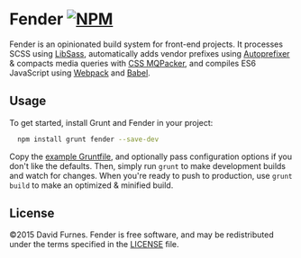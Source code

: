 # Fender [![NPM](https://img.shields.io/npm/v/fender.svg)](https://www.npmjs.com/package/fender)
Fender is an opinionated build system for front-end projects. It processes SCSS
using [LibSass](http://libsass.org), automatically adds vendor prefixes using [Autoprefixer](https://github.com/postcss/autoprefixer)
& compacts media queries with [CSS MQPacker](https://github.com/hail2u/node-css-mqpacker), and compiles ES6 JavaScript using [Webpack](http://webpack.github.io)
and [Babel](https://babeljs.io).


## Usage
To get started, install Grunt and Fender in your project:
```sh
  npm install grunt fender --save-dev
```

Copy the [example Gruntfile](https://github.com/DFurnes/fender/blob/master/Gruntfile.example.js), and optionally pass
configuration options if you don't like the defaults. Then, simply run `grunt` to make development builds and watch
for changes. When you're ready to push to production, use `grunt build` to make an optimized & minified build.

## License
&copy;2015 David Furnes. Fender is free software, and may be redistributed under the terms specified in the [LICENSE](https://github.com/DFurnes/fender/blob/master/LICENSE.md) file.
